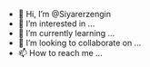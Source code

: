 - 👋 Hi, I’m @Siyarerzengin
- 👀 I’m interested in ...
- 🌱 I’m currently learning ...
- 💞️ I’m looking to collaborate on ...
- 📫 How to reach me ...

<!---
Siyarerzengin/Siyarerzengin is a ✨ special ✨ repository because its `README.md` (this file) appears on your GitHub profile.
You can click the Preview link to take a look at your changes.
---> 
